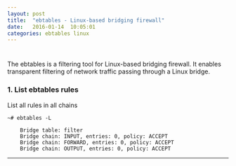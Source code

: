 ```yaml
---
layout: post
title:  "ebtables - Linux-based bridging firewall"
date:   2016-01-14  10:05:01
categories: ebtables linux
---
```


# 

The ebtables is a filtering tool for Linux-based bridging firewall.
It enables transparent filtering of network traffic passing through a Linux bridge.

### 1. List ebtables rules 
List all rules in all chains

    ~# ebtables -L

        Bridge table: filter
        Bridge chain: INPUT, entries: 0, policy: ACCEPT
        Bridge chain: FORWARD, entries: 0, policy: ACCEPT
        Bridge chain: OUTPUT, entries: 0, policy: ACCEPT


---
[ebatables website]: <http://ebtables.netfilter.org/>


